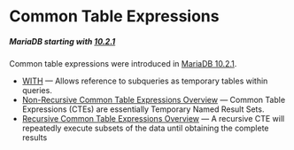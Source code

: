 # Common Table Expressions

##### MariaDB starting with [10.2.1](/kb/en/mariadb-1021-release-notes/)

Common table expressions were introduced in [MariaDB 10.2.1](/kb/en/mariadb-1021-release-notes/).

- [WITH](/sql-statements-structure/sql-statements/data-manipulation/selecting-data/common-table-expressions/with/) — Allows reference to subqueries as temporary tables within queries.
- [Non-Recursive Common Table Expressions Overview](/sql-statements-structure/sql-statements/data-manipulation/selecting-data/common-table-expressions/non-recursive-common-table-expressions-overview/) — Common Table Expressions (CTEs) are essentially Temporary Named Result Sets.
- [Recursive Common Table Expressions Overview](/sql-statements-structure/sql-statements/data-manipulation/selecting-data/common-table-expressions/recursive-common-table-expressions-overview/) — A recursive CTE will repeatedly execute subsets of the data until obtaining the complete results